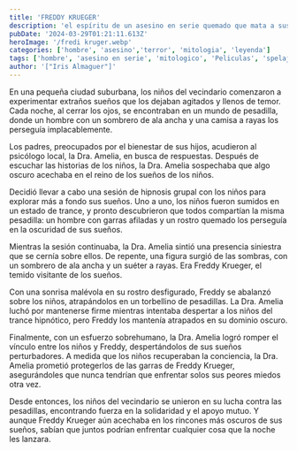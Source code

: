 ```yaml
---
title: 'FREDDY KRUEGER'
description: 'el espíritu de un asesino en serie quemado que mata a sus víctimas en sus sueños, causando con ello su muerte en el mundo real.'
pubDate: '2024-03-29T01:21:11.613Z'
heroImage: '/fredi kruger.webp'
categories: ['hombre', 'asesino','terror', 'mitologia', 'leyenda']
tags: ['hombre', 'asesino en serie', 'mitologico', 'Peliculas', 'spelaje']
author: '["Iris Almaguer"]'
---
```


En una pequeña ciudad suburbana, los niños del vecindario comenzaron a experimentar extraños sueños que los dejaban agitados y llenos de temor. Cada noche, al cerrar los ojos, se encontraban en un mundo de pesadilla, donde un hombre con un sombrero de ala ancha y una camisa a rayas los perseguía implacablemente.

Los padres, preocupados por el bienestar de sus hijos, acudieron al psicólogo local, la Dra. Amelia, en busca de respuestas. Después de escuchar las historias de los niños, la Dra. Amelia sospechaba que algo oscuro acechaba en el reino de los sueños de los niños.

Decidió llevar a cabo una sesión de hipnosis grupal con los niños para explorar más a fondo sus sueños. Uno a uno, los niños fueron sumidos en un estado de trance, y pronto descubrieron que todos compartían la misma pesadilla: un hombre con garras afiladas y un rostro quemado los perseguía en la oscuridad de sus sueños.

Mientras la sesión continuaba, la Dra. Amelia sintió una presencia siniestra que se cernía sobre ellos. De repente, una figura surgió de las sombras, con un sombrero de ala ancha y un suéter a rayas. Era Freddy Krueger, el temido visitante de los sueños.

Con una sonrisa malévola en su rostro desfigurado, Freddy se abalanzó sobre los niños, atrapándolos en un torbellino de pesadillas. La Dra. Amelia luchó por mantenerse firme mientras intentaba despertar a los niños del trance hipnótico, pero Freddy los mantenía atrapados en su dominio oscuro.

Finalmente, con un esfuerzo sobrehumano, la Dra. Amelia logró romper el vínculo entre los niños y Freddy, despertándolos de sus sueños perturbadores. A medida que los niños recuperaban la conciencia, la Dra. Amelia prometió protegerlos de las garras de Freddy Krueger, asegurándoles que nunca tendrían que enfrentar solos sus peores miedos otra vez.

Desde entonces, los niños del vecindario se unieron en su lucha contra las pesadillas, encontrando fuerza en la solidaridad y el apoyo mutuo. Y aunque Freddy Krueger aún acechaba en los rincones más oscuros de sus sueños, sabían que juntos podrían enfrentar cualquier cosa que la noche les lanzara.